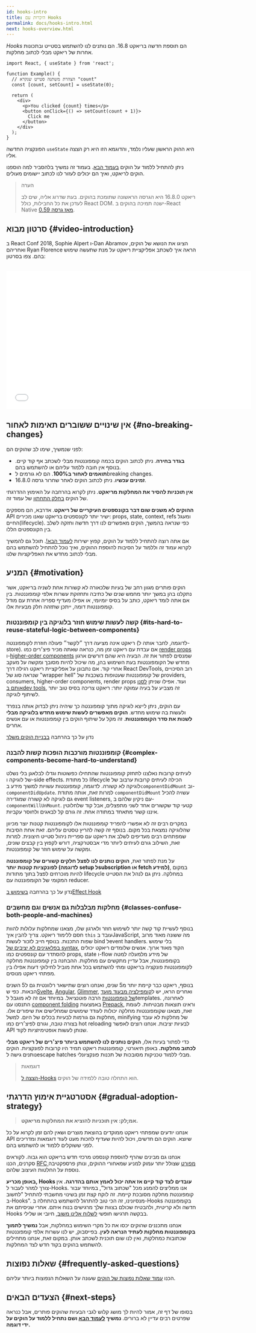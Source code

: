 ```yaml
---
id: hooks-intro
title: היכרות עם Hooks
permalink: docs/hooks-intro.html
next: hooks-overview.html
---
```


*Hooks* הם תוספת חדשה בריאקט 16.8. הם נותנים לנו להשתמש בסטייט ובתכונות אחרות של ריאקט מבלי לכתוב מחלקות.

```js{4,5}
import React, { useState } from 'react';

function Example() {
  // הצהרת משתנה סטייט שנקרא "count"
  const [count, setCount] = useState(0);

  return (
    <div>
      <p>You clicked {count} times</p>
      <button onClick={() => setCount(count + 1)}>
        Click me
      </button>
    </div>
  );
}
```

הפונקציה החדשה `useState` היא ההוק הראשון שעליו נלמד, והדוגמא הזו היא רק הצצה אליו.

ניתן להתחיל ללמוד על הוקים [בעמוד הבא](/docs/hooks-overview.html). בעמוד זה נמשיך בלהסביר למה הוספנו הוקים לריאקט, ואיך הם יכולים לעזור לנו לכתוב יישומים מעולים.

>הערה
>
>ריאקט 16.8.0 היא הגרסה הראשונה שתומכת בהוקים. בעת שדרוג אליה, שים לב לעדכן את כל החבילות, כולל React DOM.
>ישנה תמיכה בהוקים ב-React Native [מאז גרסה 0.59](reactnative.de/blog/2019/03/12/releasing-react-native-059).

## סרטון מבוא {#video-introduction}

ב React Conf 2018, Sophie Alpert ו-Dan Abramov הציגו את הנושא של הוקים, ואחריהם Ryan Florence הראה איך לשכתב אפליקציית ריאקט על מנת שתעשה שימוש בהם. צפו בסרטון:

<br>

<iframe width="650" height="366" src="//www.youtube.com/embed/dpw9EHDh2bM" frameborder="0" allowfullscreen></iframe>

## אין שינויים ששוברים תאימות לאחור {#no-breaking-changes}

לפני שנמשיך, שימו לב שהוקים הם:

* **בגדר בחירה**. ניתן לכתוב הוקים בכמה קומפוננטות מבלי לשכתב אף קוד קיים. בנוסף אין חובה ללמוד עליהם או להשתמש בהם.
* **תואמים לאחור ב100%**. הם לא גורמים לbreaking changes.
* **זמינים עכשיו**. ניתן לכתוב הוקים לאחר שחרור גרסה 16.8.0.

**אין תוכניות להסיר את המחלקות מריאקט**. ניתן לקרוא בהרחבה על האימוץ ההדרגתי של הוקים [בחלק התחתון](#gradual-adoption-strategy) של עמוד זה.

**ההוקים לא משנים שום דבר בקונספטים העיקריים של ריאקט**. אדרבא, הם מספקים API ישיר יותר לקונספטים בריאקט שאנו מכירים: props, state, context, refs ומעגל החיים(lifecycle). כפי שנראה בהמשך, הוקים מאפשרים לנו דרך חדשה וחזקה לשלב בין הקונספטים הללו.

אם אתה רוצה להתחיל ללמוד על הוקים, קפוץ ישירות [לעמוד הבא!](/docs/hooks-overview.html). תוכל גם להמשיך לקרוא עמוד זה וללמוד על הסיבות להוספת ההוקים, ואיך נוכל להתחיל להשתמש בהם מבלי לכתוב מחדש את האפליקציות שלנו. 

## המניע {#motivation}

הוקים פותרים מגוון רחב של בעיות שלכאורה לא קשורות אחת לשניה בריאקט, אשר נתקלנו בהן במשך יותר מחמש שנים של כתיבה ותחזוקת עשרות אלפי קומפוננטות. בין אם אתה לומד ריאקט, כותב על בסיס יומיומי, או אפילו מעדיף ספריה אחרת עם מודל קומפוננטות דומה, ייתכן שתזהה חלק מבעיות אלו.

### קשה לעשות שימוש חוזר בלוגיקה בין קומפוננטות {#its-hard-to-reuse-stateful-logic-between-components}

ריאקט אינה מציעה דרך ״לקשר״ פעולה חוזרת לקומפוננטה (לדוגמה, לחבר אותה ל-store). אם עבדת עם ריאקט זמן מה, כנראה שאתה מכיר פיצ׳רים כמו [render props](/docs/render-props.html) ו-[higher-order components](/docs/higher-order-components.html) שמנסים לפתור את זה. הבעיה היא שהם דורשים ארגון מחדש של הקומפוננטות בעת השימוש בהן, מה שיכול להיות מסובך ומקשה על מעקב אחרי קוד. אם נתבונן על אפליקציית ריאקט רגילה דרך React DevTools, רוב הסיכויים שנראה סוג של "wrapper hell" של קומפוננטות שעטופות בשכבות של providers, consumers, higher-order components, render props ועוד. אפילו שניתן [לסנן אותם בdev tools](https://github.com/facebook/react-devtools/pull/503), זה מצביע על בעיה עמוקה יותר: ריאקט צריכה בסיס טוב יותר לשיתוף לוגיקה.

עם הוקים, ניתן לייצא לוגיקה מתוך קומפוננטה כך שיהיה ניתן לבדוק אותה בנפרד ולעשות בה שימוש מחדש. **הוקים מאפשרים לעשות שימוש מחדש בלוגיקה מבלי לשנות את סדר הקומפוננטות**. זה מקל על שיתוף הוקים בין קומפוננטות או עם אנשים אחרים.

נדון על כך בהרחבה [בבניית הוקים משלך](/docs/hooks-custom.html)

### קומפוננטות מורכבות הופכות קשות להבנה {#complex-components-become-hard-to-understand}

לעיתים קרובות נאלצנו לתחזק קומפוננטות שהתחילו כפשוטות וגדלו לבלאגן בלי נשלט של לוגיקה ו-side effects. כל מתודת lifecycle הכילה לעיתים קרובות ערבוב של לוגיקה לא קשורה. לדוגמה, קומפוננטות עשויות למשוך מידע ב`componentDidMount` וב-`componentDidUpdate`. למרות זאת, אותה מתודת `componentDidMount` עשויה להכיל גם לוגיקה לא קשורה שמגדירה event listeners, עם ניקיון שלהם ב-`componentWillUnMount`. קטעי קוד שקשורים אחד לשני מתפצלים, אבל קוד שלחלוטין איננו קשור מתאחד במתודה אחת. זה גורם קל לבאגים ולחוסר עקביות.

במקרים רבים זה לא אפשרי להפריד קומפוננטות אלו לקומפוננטות קטנות יוצר מכיוון שהלוגיקה נמצאת בכל מקום. בנוסף זה קשה להריץ טסטים עליהם. זאת אחת הסיבות שמפתחים רבים מעדיפים לשלב את ריאקט עם ספריית ניהול סטייט חיצונית. למרות זאת, השילוב גורם לעיתים ליותר מדי אבסטרקציה, דורש לקפוץ בין קבצים שונים, ומקשה על שימוש חוזר של קומפוננטות.

על מנת לפתור זאת, **הוקים נותנים לנו לפצל חלקים קשורים של קומפוננטה לפונקציות קטנות יותר (לדוגמה setup לsubscription או fetch למידע)**, במקום להיות מוכרחים לפצל בתוך מתודות lifecycle במחלקה. ניתן גם לנהל את הסטייט המקומי של הקומפוננטה עם reducer.

נדון על כך בהרחבה [בשימוש בEffect Hook](/docs/hooks-effect.html#tip-use-multiple-effects-to-separate-concerns)

### מחלקות מבלבלות גם אנשים וגם מחשבים {#classes-confuse-both-people-and-machines}

בנוסף לעשיית קוד קשה יותר לשימוש חוזר ולארגון שלו, מצאנו שמחלקות עלולות להוות חסם ללימוד ריאקט. צריך להבין איך `this` עובד בJavaScript, מה ששונה מאוד מרוב שפות התכנות. בנוסף חייב לזכור לעשות bind לevent handlers. בלי שימוש [בפלאגינים לא יציבים של syntax](https://babeljs.io/docs/en/babel-plugin-transform-class-properties/), הקוד מאוד ארוך. אנשים שלומדים ריאקט יכולים להסתדר עם קונספטים כמו props, state ו-flow של מידע מלמעלה למטה בקומפוננטות, אבל עדיין מתקשים עם מחלקות. ההבחנה בין קומפוננטות מחלקה לקומפוננטות פונקציה בריאקט ומתי להשתמש בכל אחת מוביל לחילוקי דעות אפילו בין מפתחי ריאקט מנוסים.

בנוסף, ריאקט כבר קיימת יותר מ5 שנים, ואנחנו רוצים שתישאר רלוונטית גם ל5 השנים הבאות. כפי ש[Svelte](https://svelte.dev/), [Angular](https://angular.io/), [Glimmer](https://glimmerjs.com/), ואחרים הראו, יש ל[קומפילציה מבעוד מועד של קומפוננטות](https://en.wikipedia.org/wiki/Ahead-of-time_compilation) הרבה פוטנציאל. במיוחד אם זה לא מוגבל לtemplates. לאחרונה, התנסנו עם [component folding](https://github.com/facebook/react/issues/7323) באמצעות [Prepack](https://prepack.io/), וראינו תוצאות מבטיחות. לעומת זאת, מצאנו שקומפוננטות מחלקה יכולות לעודד שימושים שמחלישים את שיפורים אלו. מחלקות גם גורמות לבעיות בכלים של היום. למשל, minifying של מחלקות לא עובד בצורה טובה, וגורם לפיצ׳רים כמו hot reloading לבעיות יציבות. אנחנו רוצים לאפשר API שנותן לעשות אופטימיזציות לקוד.  

כדי לפתור בעיות אלו, **הוקים נותנים לנו להשתמש ביותר פיצ׳רים של ריאקט מבלי לכתוב מחלקות.** באופן תיאורטי, קומפוננטות ריאקט תמיד היו קרובות לפונקציות. הוקים נותנים גישה לescape hatches מבלי ללמוד טכניקות מסובכות של תכנות פונקציונלי.

>דוגמאות
>
> [הצצה ל-Hooks](/docs/hooks-overview.html) הוא התחלה טובה ללמידה של הוקים.

## אסטרטגיית אימוץ הדרגתי {#gradual-adoption-strategy}

>**אמ;לק: אין תוכניות להוציא את המחלקות מריאקט.**

אנחנו יודעים שמפתחי ריאקט ממוקדים בהוצאת מוצרים ושאין להם זמן לקרוא על כל API שיוצא. הוקים הם חדשים, ויכול להיות שעדיף לחכות מעט לעוד דוגמאות ומדריכים לפני ששוקלים ללמוד או להשתמש בהם.

אנחנו גם מבינים שהרף להוספת קונספט מרכזי חדש בריאקט הוא גבוה. לקוראים סקרנים, הכנו [RFC מפורט](https://github.com/reactjs/rfcs/pull/68) שצולל יותר עמוק למניע שמאחורי ההוקים, ונותן פרספקטיבה נוספת על החלטות העיצוב שלהם.

**באופן מכריע, Hooks עובדים לצד קוד קיים אז אתה יכול לאמץ אותם בהדרגה.** אין צורך למהר לעבור ל-Hooks. אנו ממליצים להמנע מכל "שכתוב גדול", במיוחד עבור קומפוננטת מחלקה מסובכת קיימת. זה לוקח קצת זמן בשינוי מחשבתי להתחיל "לחשוב ב-Hooks". מנסיונינו, זה הכי טוב להתרגל להשתמש בהתחלה ב-Hooks בקומפוננטה חדשה ולא קריטית, ולהבטיח שכולם בצוות שלך מרגישים בנוח איתם. אחרי שניסיתם את Hooks בבקשה תרגישו חופשי [לשלוח אלינו משוב](https://github.com/facebook/react/issues/new), חיובי או שלילי.

אנחנו מתכננים שהוקים יכסו את כל מקרי השימוש במחלקות, אבל **נמשיך לתמוך בקומפוננטות מחלקות לעתיד הנראה לעין**. בפייסבוק, יש לנו עשרות אלפי קומפוננטות שכתובות כמחלקות, ואין לנו שום תוכנית לשכתב אותן. במקום זאת, אנחנו מתחילים להשתמש בהוקים בקוד חדש לצד המחלקות.

## שאלות נפוצות {#frequently-asked-questions}

הכנו [עמוד שאלות נפוצות של הוקים](/docs/hooks-faq.html) שעונה על השאלות הנפוצות ביותר עליהם.

## הצעדים הבאים {#next-steps}

בסופו של דף זה, אמור להיות לך מושג קלוש לגבי הבעיות שהוקים פותרים, אבל כנראה שפרטים רבים עדיין לא ברורים. **נמשיך [לעמוד הבא](/docs/hooks-overview.html) ושם נתחיל ללמוד על הוקים על ידי דוגמה.**
